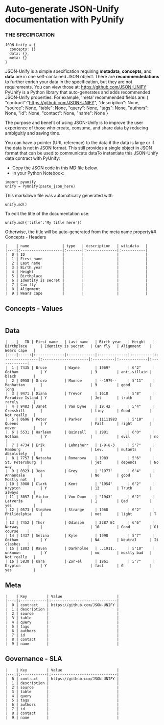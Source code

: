 # Auto-generate JSON-Unify documentation with PyUnify


### THE SPECIFICATION

    JSON-Unify = {
      concepts: {}
      data: {},
      meta: {}
    }
    

JSON-Unify is a simple specification requiring **metadata**, **concepts**, and **data** are in one self-contained JSON object.
There are **recommendedations** to further enrich your data in the specification, but they are not requirements. You can view those at: https://github.com/JSON-UNIFY 
PyUnify is a Python library that auto-generates and adds recommended JSON-Unify properties. For example, 'meta' recommended fields are:
      {
        "contract":"https://github.com/JSON-UNIFY",
        "description": None,
        "source": None,
        "table": None,
        "query": None,
        "tags": None,
        "authors": None,
        "id": None,
        "contact": None,
        "name": None
    }

    
The purpose and benefit of using JSON-Unify is to improve the user experience of those who create, consume, and share data by reducing ambiguitiy and saving time.


You can have a pointer (URL reference) to the data if the data is large or if the data is not in JSON format. This still provides a single object in JSON format that can be used to communicate dataTo instantiate this JSON-Unify data contract with PyUnify:
- Copy the JSON code in this MD file below.
- In your Python Notebook:
```
import pyunify
unify = PyUnify(paste_json_here)
```

This markdown file was automatically generated with 
```
unify.md()
```

To edit the title of the documentation use: 
```
unify.md({'title':'My title here'})
```

Otherwise, the title will be auto-generated from the meta name property## Concepts - Headers

```
|    | name               | type   | description   | wikidata   |
|---:|:-------------------|:-------|:--------------|:-----------|
|  0 | ID                 |        |               |            |
|  1 | First name         |        |               |            |
|  2 | Last name          |        |               |            |
|  3 | Birth year         |        |               |            |
|  4 | Height             |        |               |            |
|  5 | Birthplace         |        |               |            |
|  6 | Identity is secret |        |               |            |
|  7 | Can fly            |        |               |            |
|  8 | Alignment          |        |               |            |
|  9 | Wears cape         |        |               |            |
```
## Concepts - Values

```

```
## Data

```
|    |   ID | First name   | Last name   | Birth year   | Height   | Birthplace      | Identity is secret   | Can fly   | Alignment    | Wears cape   |
|---:|-----:|:-------------|:------------|:-------------|:---------|:----------------|:---------------------|:----------|:-------------|:-------------|
|  1 | 7435 | Bruce        | Wayne       | 1969*        | 6'2"     | Gotham          | Y                    | 3         | anti-villain | black        |
|  2 | 0958 | Ororo        | Munroe      | --1979--     | 5'11"    | Manhattan       |                      | 9         | good         | long         |
|  3 | 9471 | Diana        | Trevor      | 1618         | 5'8"     | Paradise Island | Y                    | Jet       | truth        | rarely       |
|  4 | 9483 | Janet        | Van Dyne    | 19.42        | 5'4"     | Cresskill       |                      | tiny      | Good         | Not really   |
|  5 | 0696 | Peter        | Parker      | 11111983     | 5'10"    | Queens          | Y                    | Fall      | right        | never        |
|  6 | 5531 | Harleen      | Quinzell    | 1981         | 6'0"     | Gotham          | Y                    |           | evil         | no           |
|  7 | 4734 | Erik         | Lehnsherr   | 1-9-8-3      | 5'7"     | Hamburg         |                      | Lev.      | mutants      | Absolutely   |
|  8 | 7757 | Natasha      | Romanova    | 1983         | 5'6"     | St. Petersburg  |                      | jet       | depends      | No way       |
|  9 | 0323 | Jean         | Grey        | "1977"       | 6'4"     | Annandale       |                      | No        | good         | Mostly not   |
| 10 | 3980 | Clark        | Kent        | "1954"       | 6'2"     | Krypton         | Y                    | 12        | Truth        | always       |
| 11 | 3057 | Victor       | Von Doom    | "1943"       | 6'2"     | Latveria        |                      | 1         | Bad          | yes          |
| 12 | 0573 | Stephen      | Strange     | 1968         | 6'2"     | Philidelphia    |                      | not       | light        | T            |
| 13 | 7452 | Thor         | Odinson     | 2287 BC      | 6'6"     | Norway          |                      | 10        | Good         | Of course    |
| 14 | 1437 | Selina       | Kyle        | 1998         | 5'7"     | Gotham          | Y                    | NA        | Neutral      | It clashes   |
| 15 | 1883 | Raven        | Darkholme   | ..1911..     | 5'10"    | unknown         | Y                    | no        | mostly bad   | Not really   |
| 16 | 5830 | Kara         | Zor-el      | 1961         | 5'7"     | Krypton         | Y                    | fast      | G            | yes          |
```
## Meta

```
|    | Key         | Value                         |
|---:|:------------|:------------------------------|
|  0 | contract    | https://github.com/JSON-UNIFY |
|  1 | description |                               |
|  2 | source      |                               |
|  3 | table       |                               |
|  4 | query       |                               |
|  5 | tags        |                               |
|  6 | authors     |                               |
|  7 | id          |                               |
|  8 | contact     |                               |
|  9 | name        |                               |
```
## Governance - SLA

```
|    | Key         | Value                         |
|---:|:------------|:------------------------------|
|  0 | contract    | https://github.com/JSON-UNIFY |
|  1 | description |                               |
|  2 | source      |                               |
|  3 | table       |                               |
|  4 | query       |                               |
|  5 | tags        |                               |
|  6 | authors     |                               |
|  7 | id          |                               |
|  8 | contact     |                               |
|  9 | name        |                               |
```
